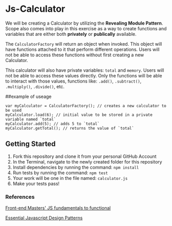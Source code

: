 # Js-Calculator

We will be creating a Calculator by utilizing the **Revealing Module Pattern**. Scope also comes into play in this exercise as a way to create functions and variables that are either both **privately** or **publically** available.

The `CalculatorFactory` will return an object when invoked. This object will have functions attached to it that perform different operations. Users will not be able to access these functions without first creating a new Calculator.

This calculator will also have private variables: `total` and `memory`. Users will not be able to access these values directly. Only the functions will be able to interact with those values, functions like: `.add()`, `.subtract()`, `.multiply()`, `.divide()`, etc.

##example of useage

    var myCalculator = CalculatorFactory(); // creates a new calculator to be used
    myCalculator.load(6); // initial value to be stored in a private variable named `total`
    myCalculator.add(5); // adds 5 to `total`
    myCalculator.getTotal(); // returns the value of `total`

## Getting Started
1. Fork this repository and clone it from your personal GitHub Account
2. In the Terminal, navigate to the newly created folder for this repository
3. Install dependencies by running the command: `npm install`
4. Run tests by running the command: `npm test`
5. Your work will be one in the file named: `calculator.js`
6. Make your tests pass!

### References
[Front-end Masters' JS fundamentals to functional](https://frontendmasters.com/courses/js-fundamentals-to-functional/#v=did85vfg6j&p=0.3508)

[Essential Javascript Design Patterns](http://addyosmani.com/resources/essentialjsdesignpatterns/book/#modulepatternjavascript)

